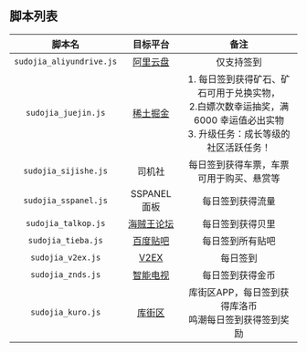 ## 脚本列表

|          脚本名          |                 目标平台                 |                             备注                             |
| :----------------------: | :--------------------------------------: | :----------------------------------------------------------: |
| `sudojia_aliyundrive.js` | [阿里云盘](https://www.aliyundrive.com/) |                          仅支持签到                          |
|   `sudojia_juejin.js`    |      [稀土掘金](https://juejin.cn/)      | 1. 每日签到获得矿石、矿石可用于兑换实物，<br>2.白嫖次数幸运抽奖，满 6000 幸运值必出实物<br>3. 升级任务：成长等级的社区活跃任务！ |
|   `sudojia_sijishe.js`   |                  司机社                  |           每日签到获得车票，车票可用于购买、悬赏等           |
|   `sudojia_sspanel.js`   |               SSPANEL面板                |                       每日签到获得流量                       |
|   `sudojia_talkop.js`    |  [海贼王论坛](https://bbs.talkop.com/)   |                       每日签到获得贝里                       |
|    `sudojia_tieba.js`    |   [百度贴吧](https://tieba.baidu.com/)   |                       每日签到所有贴吧                       |
|    `sudojia_v2ex.js`     |      [V2EX](https://www.v2ex.com/)       |                           每日签到                           |
|    `sudojia_znds.js`     |    [智能电视](https://www.znds.com/)     |                       每日签到获得金币                       |
|   ` sudojia_kuro.js `    |    [库街区](https://www.kurobbs.com/)    |  库街区APP，每日签到获得库洛币<br>鸣潮每日签到获得签到奖励   |